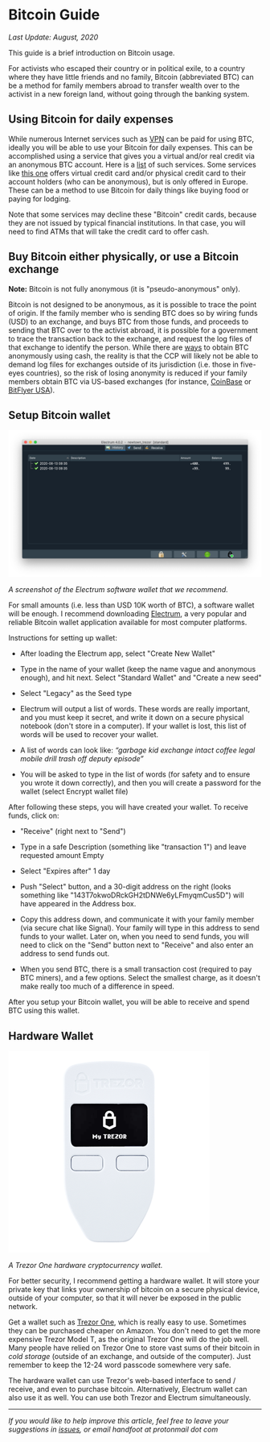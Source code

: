 # Bitcoin Guide

*Last Update: August, 2020*

This guide is a brief introduction on Bitcoin usage.

For activists who escaped their country or in political exile, to a country where they have little friends and no family, Bitcoin (abbreviated BTC) can be a method for family members abroad to transfer wealth over to the activist in a new foreign land, without going through the banking system.

## Using Bitcoin for daily expenses

While numerous Internet services such as [VPN](https://nordvpn.com) can be paid for using BTC, ideally you will be able to use your Bitcoin for daily expenses. This can be accomplished using a service that gives you a virtual and/or real credit via an anonymous BTC account. Here is a [list](http://www.bestbitcoincard.com/anonymous/) of such services. Some services like [this one](https://advcash.gi/en/solutions/) offers virtual credit card and/or physical credit card to their account holders (who can be anonymous), but is only offered in Europe. These can be a method to use Bitcoin for daily things like buying food or paying for lodging.

Note that some services may decline these "Bitcoin" credit cards, because they are not issued by typical financial institutions. In that case, you will need to find ATMs that will take the credit card to offer cash.

## Buy Bitcoin either physically, or use a Bitcoin exchange

**Note:** Bitcoin is not fully anonymous (it is "pseudo-anonymous" only).

Bitcoin is not designed to be anonymous, as it is possible to trace the point of origin. If the family member who is sending BTC does so by wiring funds (USD) to an exchange, and buys BTC from those funds, and proceeds to sending that BTC over to the activist abroad, it is possible for a government to trace the transaction back to the exchange, and request the log files of that exchange to identify the person. While there are [ways](https://99bitcoins.com/buy-bitcoin/anonymously-without-id/) to obtain BTC anonymously using cash, the reality is that the CCP will likely not be able to demand log files for exchanges outside of its jurisdiction (i.e. those in five-eyes countries), so the risk of losing anonymity is reduced if your family members obtain BTC via US-based exchanges (for instance, [CoinBase](https://www.coinbase.com/) or [BitFlyer USA](https://bitflyer.com/en-us/)).

## Setup Bitcoin wallet

![Electrum Screenshot](/img/electrum.png)

*A screenshot of the Electrum software wallet that we recommend.*

For small amounts (i.e. less than USD 10K worth of BTC), a software wallet will be enough. I recommend downloading [Electrum](https://electrum.org/), a very popular and reliable Bitcoin wallet application available for most computer platforms.

Instructions for setting up wallet:

- After loading the Electrum app, select "Create New Wallet"

- Type in the name of your wallet (keep the name vague and anonymous enough), and hit next. Select "Standard Wallet" and "Create a new seed"

- Select "Legacy" as the Seed type

- Electrum will output a list of words. These words are really important, and you must keep it secret, and write it down on a secure physical notebook (don't store in a computer). If your wallet is lost, this list of words will be used to recover your wallet.

- A list of words can look like: *“garbage kid exchange intact coffee legal mobile drill trash off deputy episode”*

- You will be asked to type in the list of words (for safety and to ensure you wrote it down correctly), and then you will create a password for the wallet (select Encrypt wallet file)

After following these steps, you will have created your wallet. To receive funds, click on:

- "Receive" (right next to "Send")

- Type in a safe Description (something like "transaction 1") and leave requested amount Empty

- Select "Expires after" 1 day

- Push "Select" button, and a 30-digit address on the right (looks something like "143T7okwoDRckGH2tDNWe6yLFmyqmCus5D") will have appeared in the Address box.

- Copy this address down, and communicate it with your family member (via secure chat like Signal). Your family will type in this address to send funds to your wallet. Later on, when you need to send funds, you will need to click on the "Send" button next to "Receive" and also enter an address to send funds out.

- When you send BTC, there is a small transaction cost (required to pay BTC miners), and a few options. Select the smallest charge, as it doesn't make really too much of a difference in speed.

After you setup your Bitcoin wallet, you will be able to receive and spend BTC using this wallet.

## Hardware Wallet


![Electrum Screenshot](/img/trezor.png)

*A Trezor One hardware cryptocurrency wallet.*

For better security, I recommend getting a hardware wallet. It will store your private key that links your ownership of bitcoin on a secure physical device, outside of your computer, so that it will never be exposed in the public network.

Get a wallet such as [Trezor One](https://shop.trezor.io/product/trezor-one-black), which is really easy to use. Sometimes they can be purchased cheaper on Amazon. You don't need to get the more expensive Trezor Model T, as the original Trezor One will do the job well. Many people have relied on Trezor One to store vast sums of their bitcoin in *cold storage* (outside of an exchange, and outside of the computer). Just remember to keep the 12-24 word passcode somewhere very safe.

The hardware wallet can use Trezor's web-based interface to send / receive, and even to purchase bitcoin. Alternatively, Electrum wallet can also use it as well. You can use both Trezor and Electrum simultaneously.

---

*If you would like to help improve this article, feel free to leave your suggestions in [issues](https://github.com/handfoot/bitcoinguide/issues/new), or email handfoot at protonmail dot com*

